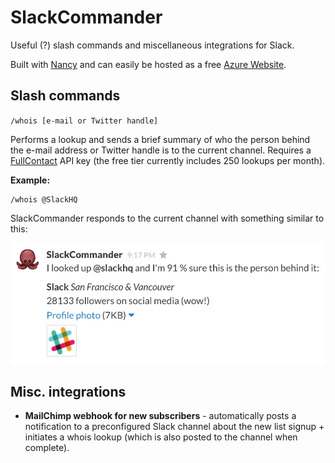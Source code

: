 # SlackCommander

Useful (?) slash commands and miscellaneous integrations for Slack.

Built with [Nancy](http://nancyfx.org/) and can easily be hosted as a free
[Azure Website](http://azure.microsoft.com/en-us/documentation/services/websites/).


## Slash commands 

`/whois [e-mail or Twitter handle]`

Performs a lookup and sends a brief summary of who the person behind the e-mail 
address or Twitter handle is to the current channel. Requires a 
[FullContact](http://www.fullcontact.com/developer/person-api/) API key
(the free tier currently includes 250 lookups per month).

**Example:**

    /whois @SlackHQ

SlackCommander responds to the current channel with something similar to this:

![SlackCommander /whois example response](https://raw.githubusercontent.com/Hihaj/SlackCommander/master/whois-result.png)


## Misc. integrations

- **MailChimp webhook for new subscribers** - automatically posts a notification
  to a preconfigured Slack channel about the new list signup + initiates a whois 
  lookup (which is also posted to the channel when complete).